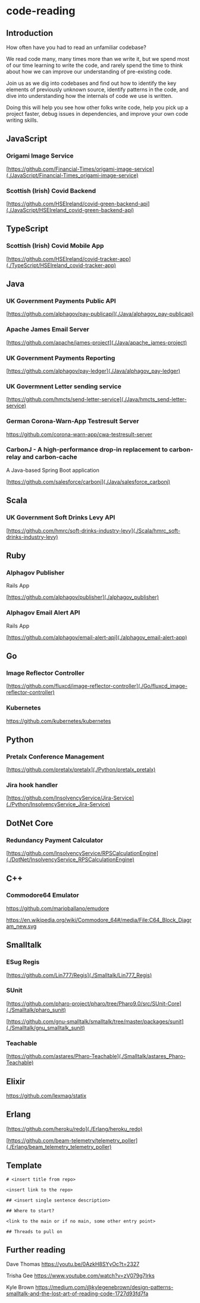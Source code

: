 # code-reading

## Introduction

How often have you had to read an unfamiliar codebase?

We read code many, many times more than we write it, but we spend most of our 
time learning to write the code, and rarely spend the time to think about how we 
can improve our understanding of pre-existing code.

Join us as we dig into codebases and find out how to identify the key elements
of previously unknown source, identify patterns in the code, and dive into 
understanding how the internals of code we use is written.

Doing this will help you see how other folks write code, help you pick up a 
project faster, debug issues in dependencies, and improve your own code writing
skills.

## JavaScript

### Origami Image Service

[https://github.com/Financial-Times/origami-image-service](./JavaScript/Financial-Times_origami-image-service)

### Scottish (Irish) Covid Backend

[https://github.com/HSEIreland/covid-green-backend-api](./JavaScript/HSEIreland_covid-green-backend-api)

## TypeScript

### Scottish (Irish) Covid Mobile App

[https://github.com/HSEIreland/covid-tracker-app](./TypeScript/HSEIreland_covid-tracker-app)

## Java

### UK Government Payments Public API

[https://github.com/alphagov/pay-publicapi](./Java/alphagov_pay-publicapi)

### Apache James Email Server

[https://github.com/apache/james-project](./Java/apache_james-project)

### UK Government Payments Reporting

[https://github.com/alphagov/pay-ledger](./Java/alphagov_pay-ledger)

### UK Govermnent Letter sending service

[https://github.com/hmcts/send-letter-service](./Java/hmcts_send-letter-service)

### German Corona-Warn-App Testresult Server

https://github.com/corona-warn-app/cwa-testresult-server

### CarbonJ - A high-performance drop-in replacement to carbon-relay and carbon-cache

A Java-based Spring Boot application

[https://github.com/salesforce/carbonj](./Java/salesforce_carbonj)

## Scala

### UK Government Soft Drinks Levy API

[https://github.com/hmrc/soft-drinks-industry-levy](./Scala/hmrc_soft-drinks-industry-levy)

## Ruby

### Alphagov Publisher

Rails App

[https://github.com/alphagov/publisher](./alphagov_publisher)

### Alphagov Email Alert API

Rails App

[https://github.com/alphagov/email-alert-api](./alphagov_email-alert-app)

## Go

### Image Reflector Controller

[https://github.com/fluxcd/image-reflector-controller](./Go/fluxcd_image-reflector-controller)

### Kubernetes

https://github.com/kubernetes/kubernetes

## Python

### Pretalx Conference Management

[https://github.com/pretalx/pretalx](./Python/pretalx_pretalx)

### Jira hook handler

[https://github.com/InsolvencyService/Jira-Service](./Python/InsolvencyService_Jira-Service)

## DotNet Core

### Redundancy Payment Calculator

[https://github.com/InsolvencyService/RPSCalculationEngine](./DotNet/InsolvencyService_RPSCalculationEngine)

## C++

### Commodore64 Emulator

https://github.com/marioballano/emudore

https://en.wikipedia.org/wiki/Commodore_64#/media/File:C64_Block_Diagram_new.svg

## Smalltalk

### ESug Regis

[https://github.com/Lin777/Regis](./Smalltalk/Lin777_Regis)

### SUnit

[https://github.com/pharo-project/pharo/tree/Pharo9.0/src/SUnit-Core](./Smalltalk/pharo_sunit)

[https://github.com/gnu-smalltalk/smalltalk/tree/master/packages/sunit](./Smalltalk/gnu_smalltalk_sunit)

### Teachable

[https://github.com/astares/Pharo-Teachable](./Smalltalk/astares_Pharo-Teachable)

## Elixir

https://github.com/lexmag/statix

## Erlang

[https://github.com/heroku/redo](./Erlang/heroku_redo)

[https://github.com/beam-telemetry/telemetry_poller](./Erlang/beam_telemetry_telemetry_poller)

## Template

```
# <insert title from repo>

<insert link to the repo>

## <insert single sentence description>

## Where to start?

<link to the main or if no main, some other entry point>

## Threads to pull on
```

## Further reading

Dave Thomas
https://youtu.be/0AzkH8SYyOc?t=2327

Trisha Gee
https://www.youtube.com/watch?v=zV079g7Irks

Kyle Brown
https://medium.com/@kylegenebrown/design-patterns-smalltalk-and-the-lost-art-of-reading-code-1727d93fd7fa
